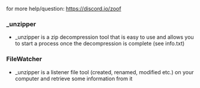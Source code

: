 for more help/question: https://discord.io/zoof
### _unzipper
 - _unzipper is a zip decompression tool that is easy to use and allows you to start a process once the decompression is complete (see info.txt)
### FileWatcher
 - _unzipper is a listener file tool (created, renamed, modified etc.) on your computer and retrieve some information from it
